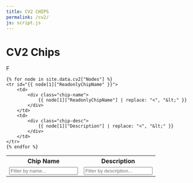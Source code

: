 ```yaml
---
title: CV2 CHIPS
permalink: /cv2/
js: script.js
---
```


# CV2 Chips

<script src="{{ site.baseurl }}/assets/js/script.js"></script>

<div id="toggle-filter">F</div>

<table>
    <tr>
        <th>Chip Name</th><th>Description</th>
    </tr>
    <tr>
        <td>
            <input class="form-control input-block input-sm" id="filter-name" name="filter-name" type="text" placeholder="Filter by name..."/>
        </td>
        <td>
            <input class="form-control input-block input-sm" id="filter-desc" type="text" placeholder="Filter by description..."/>
        </td>
    </tr>
    
    {% for node in site.data.cv2["Nodes"] %}
    <tr id="{{ node[1]["ReadonlyChipName" }}">
        <td>
            <div class="chip-name">
                {{ node[1]["ReadonlyChipName"] | replace: "<", "&lt;" }}
            </div>
        </td>
        <td>
            <div class="chip-desc">
                {{ node[1]["Description"] | replace: "<", "&lt;" }}
            </div>
        </td>
    </tr>
    {% endfor %}
</table>


